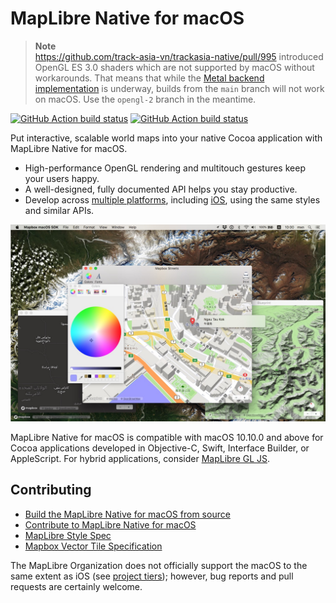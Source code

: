 # MapLibre Native for macOS

> **Note**  
> https://github.com/track-asia-vn/trackasia-native/pull/995 introduced OpenGL ES 3.0 shaders which are not supported by macOS without workarounds. That means that while the [Metal backend implementation](https://github.com/track-asia-vn/trackasia-native/blob/main/design-proposals/2022-11-29-metal-port.md) is underway, builds from the `main` branch will not work on macOS. Use the `opengl-2` branch in the meantime.

[![GitHub Action build status](https://github.com/track-asia-vn/trackasia-native/workflows/macos-ci/badge.svg)](https://github.com/track-asia-vn/trackasia-native/actions/workflows/macos-ci.yml) [![GitHub Action build status](https://github.com/track-asia-vn/trackasia-native/workflows/macos-release/badge.svg)](https://github.com/track-asia-vn/trackasia-native/actions/workflows/macos-release.yml)

Put interactive, scalable world maps into your native Cocoa application with MapLibre Native for macOS.

* High-performance OpenGL rendering and multitouch gestures keep your users happy.
* A well-designed, fully documented API helps you stay productive.
* Develop across [multiple platforms](../../README.md), including [iOS](../ios/README.md), using the same styles and similar APIs.

![](docs/img/screenshot.jpg)

MapLibre Native for macOS is compatible with macOS 10.10.0 and above for Cocoa applications developed in Objective-C, Swift, Interface Builder, or AppleScript. For hybrid applications, consider [MapLibre GL JS]([https://github.com/mapbox/mapbox-gl-js/](https://github.com/track-asia-vn/maplibre-gl-js)).

## Contributing

* [Build the MapLibre Native for macOS from source](INSTALL.md)
* [Contribute to MapLibre Native for macOS](CONTRIBUTING.md)
* [MapLibre Style Spec](https://maplibre.org/maplibre-style-spec/)
* [Mapbox Vector Tile Specification](https://www.mapbox.com/developers/vector-tiles/)

The MapLibre Organization does not officially support the macOS to the same extent as iOS (see [project tiers](https://github.com/track-asia-vn/maplibre/blob/main/PROJECT_TIERS.md)); however, bug reports and pull requests are certainly welcome.
